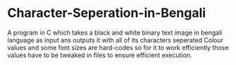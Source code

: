 # Character-Seperation-in-Bengali

A program in C which takes a black and white binary text image in bengali language as input ans outputs it with all of its characters seperated
Colour values and some font sizes are hard-codes so for it to work efficiently those values have to be tweaked in files to ensure efficient execution.
